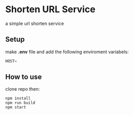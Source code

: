 # Shorten URL Service

a simple url shorten service

## Setup

make **.env** file and add the following enviroment variabels:

```javascript
HOST=
```

## How to use

clone repo then:

```javacript
npm install
npm run build
npm start
```
